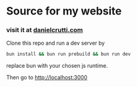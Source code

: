 # Source for my website
### visit it at [danielcrutti.com](https://www.danielcrutti.com)
Clone this repo and run a dev server by
```bash
bun install && bun run prebuild && bun run dev
```
replace bun with your chosen js runtime.

Then go to [http://localhost:3000](http://localhost:3000)
